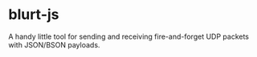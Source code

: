 blurt-js
========

A handy little tool for sending and receiving fire-and-forget UDP packets with JSON/BSON payloads.
